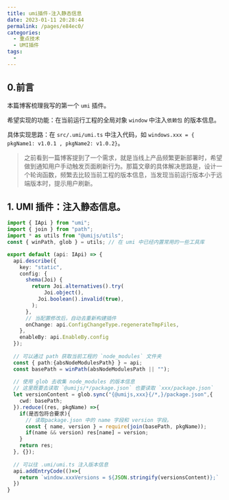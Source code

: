 ```yaml
---
title: umi插件-注入静态信息
date: 2023-01-11 20:28:44
permalink: /pages/e84ec0/
categories:
  - 重点技术
  - UMI插件
tags:
  - 
---
```


## 0.前言

本篇博客梳理我写的第一个 `umi` 插件。

希望实现的功能：在当前运行工程的全局对象 `window` 中注入`依赖包` 的版本信息。

具体实现思路：在 `src/.umi/umi.ts` 中注入代码，如 `windows.xxx = { pkgName1: v1.0.1 , pkgName2: v1.0.2}`。

> 之前看到一篇博客提到了一个需求，就是当线上产品频繁更新部署时，希望做到通知用户手动触发页面刷新行为。那篇文章的具体解决思路是，设计一个轮询函数，频繁去比较当前工程的版本信息，当发现当前运行版本小于远端版本时，提示用户刷新。



## 1. UMI 插件：注入静态信息。

```typescript
import { IApi } from "umi";
import { join } from "path";
import * as utils from "@umijs/utils";
const { winPath, glob } = utils; // 在 umi 中已经内置常用的一些工具库

export default (api: IApi) => {
  api.describe({
    key: "static",
    config: {
      shema(Joi) {
        return Joi.alternatives().try(
        	Joi.object(),
          Joi.boolean().invalid(true),
        );
      },
      // 当配置修改后，自动去重新构建插件
      onChange: api.ConfigChangeType.regenerateTmpFiles,
    },
    enableBy: api.EnableBy.config
  });
  
  // 可以通过 path 获取当前工程的 `node_modules` 文件夹
  const { path:{absNodeModulesPath} } = api;
  const basePath = winPath(absNodeModulesPath || "");
  
  // 使用 glob 去收集 node_modules 的版本信息
  // 这里既要去读取 `@umijs/*/package.json` 也要读取 `xxx/package.json`
  let versionContent = glob.sync("{@umijs,xxx}{/*,}/package.json",{
    cwd: basePath;
  }).reduce((res, pkgName) =>{
    if(是否包符合要求){
      // 读取package.json 中的 name 字段和 version 字段。
      const { name, version } = require(join(basePath, pkgName));
      if(name && version) res[name] = version;
    }
    return res;
  }, {});
  
  // 可以往 .umi/umi.ts 注入版本信息
  api.addEntryCode(()=>{
    return `window.xxxVersions = ${JSON.stringify(versionsContent)};`
  })
}
```

